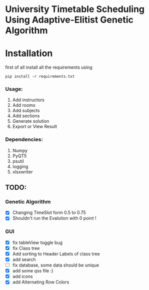 # University Timetable Scheduling Using Adaptive-Elitist Genetic Algorithm


# Installation
first of all install all the requirements using
    
    pip install -r requirements.txt 

### Usage:
1. Add instructors
2. Add rooms
3. Add subjects
4. Add sections
5. Generate solution
6. Export or View Result

### Dependencies:
1. Numpy
2. PyQT5
3. psutil
4. logging
5. xlsxwriter


## TODO:

### Genetic Algorithm
- [X] Changing TimeSlot form 0.5 to 0.75
- [X] Shouldn't run the Evalution with 0 point !

### GUI
- [X] fix tableView toggle bug
- [x] fix Class tree
- [x] Add sorting to Header Labels of class tree
- [x] add search 
- [ ] fix database, some data should be unique 
- [x] add some qss file :)
- [x] add icons
- [x] add Alternating Row Colors
